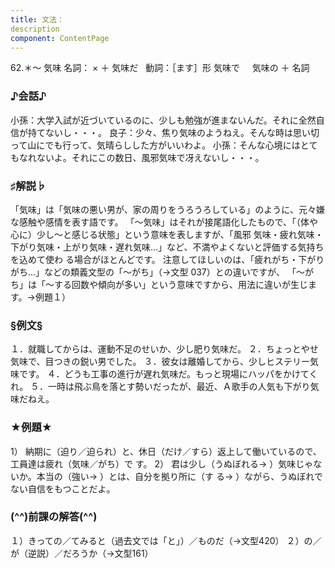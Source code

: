 ```yaml
---
title: 文法：
description
component: ContentPage
---
```



62.＊～ 気味
名詞： × ＋ 気味だ  
動詞：［ます］形 気味で  
  気味の ＋ 名詞
### ♪会話♪
小孫：大学入試が近づいているのに、少しも勉強が進まないんだ。それに全然自信が持てないし・・・。 良子：少々、焦り気味のようねえ。そんな時は思い切って山にでも行って、気晴らしした方がいいわよ。 小孫：そんな心境にはとてもなれないよ。それにこの数日、風邪気味で冴えないし・・・。
### ♯解説♭
「気味」は「気味の悪い男が、家の周りをうろうろしている」のように、元々嫌な感触や感情を表す語です。 「～気味」はそれが接尾語化したもので、「（体や心に）少し～と感じる状態」という意味を表しますが、「風邪 気味・疲れ気味・下がり気味・上がり気味・遅れ気味…」など、不満やよくないと評価する気持ちを込めて使わ る場合がほとんどです。
注意してほしいのは、「疲れがち・下がりがち…」などの類義文型の「～がち」（→文型 037）との違いですが、 「～がち」は「～する回数や傾向が多い」という意味ですから、用法に違いが生じます。→例題１）
### §例文§
１．就職してからは、運動不足のせいか、少し肥り気味だ。
２．ちょっとやせ気味で、目つきの鋭い男でした。
３．彼女は離婚してから、少しヒステリー気味です。
４．どうも工事の進行が遅れ気味だ。もっと現場にハッパをかけてくれ。
５．一時は飛ぶ鳥を落とす勢いだったが、最近、Ａ歌手の人気も下がり気味だねえ。
### ★例題★
1） 納期に（迫り／迫られ）と、休日（だけ／すら）返上して働いているので、工員達は疲れ（気味／がち）で
す。
2） 君は少し（うぬぼれる→ ）気味じゃないか。本当の（強い→ ）とは、自分を拠り所に（す
る→ ）ながら、うぬぼれでない自信をもつことだよ。
### (^^)前課の解答(^^)
１）きっての／てみると（過去文では「と」）／ものだ（→文型420）
２）の／が（逆説）／だろうか（→文型161）
